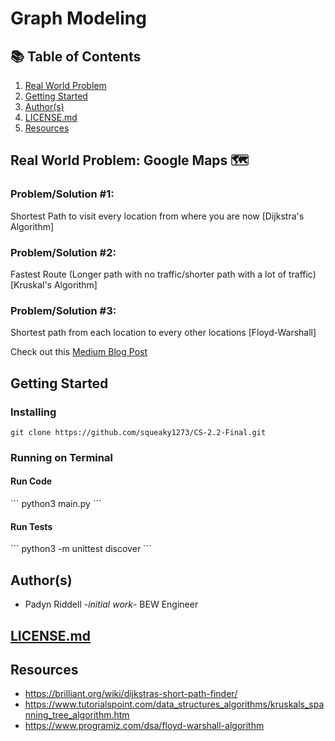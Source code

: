 # Graph Modeling

## 📚 Table of Contents

1. [Real World Problem](#real-world-problem)
2. [Getting Started](#getting-started)
3. [Author(s)](#author(s))
3. [LICENSE.md](#license.md)
4. [Resources](#resources)

## Real World Problem: Google Maps 🗺️

### Problem/Solution #1: 
<p>Shortest Path to visit every location from where you are now [Dijkstra's Algorithm]</p>

### Problem/Solution #2: 
<p>Fastest Route (Longer path with no traffic/shorter path with a lot of traffic) [Kruskal's Algorithm]</p>

### Problem/Solution #3: 
<p>Shortest path from each location to every other locations [Floyd-Warshall]</p>

Check out this [Medium Blog Post](https://medium.com/@pjriddell22/graph-theory-w-google-maps-e7092c86ef9c)

## Getting Started
### Installing
```
git clone https://github.com/squeaky1273/CS-2.2-Final.git
```

### Running on Terminal
<h4>Run Code</h4>
```
python3 main.py
```
<h4>Run Tests</h4>
```
python3 -m unittest discover
```

## Author(s)
- Padyn Riddell -<i>initial work</i>- BEW Engineer

## [LICENSE.md](https://github.com/squeaky1273/CS-2.2-Final/blob/master/LICENSE)

## Resources
- https://brilliant.org/wiki/dijkstras-short-path-finder/
- https://www.tutorialspoint.com/data_structures_algorithms/kruskals_spanning_tree_algorithm.htm
- https://www.programiz.com/dsa/floyd-warshall-algorithm
